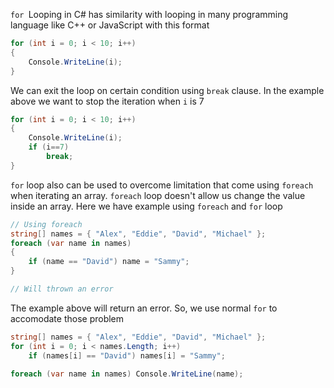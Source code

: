`for `Looping in C# has similarity with looping in many programming language like C++ or JavaScript with this format
```C#
for (int i = 0; i < 10; i++) 
{ 
	Console.WriteLine(i); 
}
```
We can exit the loop on certain condition using `break` clause. In the example above we want to stop the iteration when `i` is 7
```C#
for (int i = 0; i < 10; i++) 
{ 
	Console.WriteLine(i); 
	if (i==7)
		break;
}
```
`for` loop also can be used to overcome limitation that come using `foreach` when iterating an array. `foreach` loop doesn't allow us change the value inside an array. Here we have example using `foreach` and `for` loop
```C#
// Using foreach
string[] names = { "Alex", "Eddie", "David", "Michael" }; 
foreach (var name in names) 
{ 
	if (name == "David") name = "Sammy"; 
}

// Will thrown an error
```
The example above will return an error. So, we use normal `for` to accomodate those problem
```C#
string[] names = { "Alex", "Eddie", "David", "Michael" }; 
for (int i = 0; i < names.Length; i++) 
	if (names[i] == "David") names[i] = "Sammy"; 
	
foreach (var name in names) Console.WriteLine(name);
```